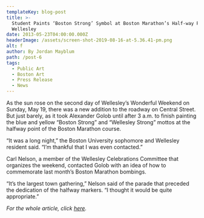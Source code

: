 ```yaml
---
templateKey: blog-post
title: >-
  Student Paints ‘Boston Strong’ Symbol at Boston Marathon’s Half-way Point in
  Wellesley
date: 2013-05-23T04:00:00.000Z
headerImage: /assets/screen-shot-2019-08-16-at-5.36.41-pm.png
alt: f
author: By Jordan Mayblum
path: /post-6
tags:
  - Public Art
  - Boston Art
  - Press Release
  - News
---
```


As the sun rose on the second day of Wellesley’s Wonderful Weekend on Sunday, May 19, there was a new addition to the roadway on Central Street. But just barely, as it took Alexander Golob until after 3 a.m. to finish painting the blue and yellow “Boston Strong” and “Wellesley Strong” mottos at the halfway point of the Boston Marathon course.

“It was a long night,” the Boston University sophomore and Wellesley resident said. “I’m thankful that I was even contacted.”

Carl Nelson, a member of the Wellesley Celebrations Committee that organizes the weekend, contacted Golob with an idea of how to commemorate last month’s Boston Marathon bombings.

“It’s the largest town gathering,” Nelson said of the parade that preceded the dedication of the halfway markers. “I thought it would be quite appropriate.”

_For the whole article, click_ [_here_](https://www.wickedlocal.com/article/20130523/News/305239858)_._
